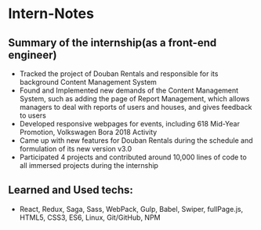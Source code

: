 # Intern-Notes
## Summary of the internship(as a front-end engineer)

*	Tracked the project of Douban Rentals and responsible for its background Content Management System
*	Found and Implemented new demands of the Content Management System, such as adding the page of Report Management, which allows managers to deal with reports of users and houses, and gives feedback to users
*	Developed responsive webpages for events, including 618 Mid-Year Promotion, Volkswagen Bora 2018 Activity
*	Came up with new features for Douban Rentals during the schedule and formulation of its new version v3.0
*	Participated 4 projects and contributed around 10,000 lines of code to all immersed projects during the internship


## Learned and Used techs:
 *  React, Redux, Saga, Sass, WebPack, Gulp, Babel, Swiper, fullPage.js, HTML5, CSS3, ES6, Linux, Git/GitHub, NPM
